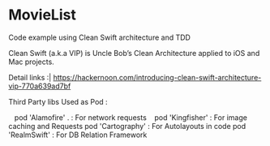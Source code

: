 # MovieList
Code example using Clean Swift architecture and TDD

Clean Swift (a.k.a VIP) is Uncle Bob’s Clean Architecture applied to iOS and Mac projects.

Detail links :|
https://hackernoon.com/introducing-clean-swift-architecture-vip-770a639ad7bf


Third Party libs Used as Pod :

    pod 'Alamofire' .  : For network requests
    pod 'Kingfisher'   : For image caching and Requests
    pod 'Cartography'  : For Autolayouts in code
    pod 'RealmSwift'   : For DB Relation Framework


